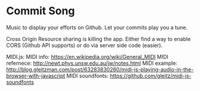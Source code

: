 Commit Song
==========

Music to display your efforts on Github. Let your commits play you a tune.

Cross Origin Resource sharing is killing the app. Either find a way to enable CORS (Github API supports) or do via server side code (easier).

MIDI.js:
MIDI info: https://en.wikipedia.org/wiki/General_MIDI
MIDI refernece: http://newt.phys.unsw.edu.au/jw/notes.html
MIDI example: http://blog.gleitzman.com/post/63283830260/midi-js-playing-audio-in-the-browser-with-javascript
MIDI soundfonts: https://github.com/gleitz/midi-js-soundfonts